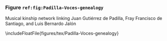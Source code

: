 ### Figure `ref:fig:Padilla-Voces-genealogy`

Musical kinship network linking Juan Gutiérrez de Padilla, Fray Francisco de
Santiago, and Luis Bernardo Jalón

\includeFloatFile{figures/tex/Padilla-Voces-genealogy}

